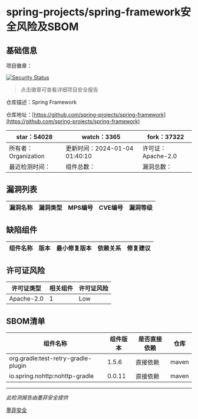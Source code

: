 # spring-projects/spring-framework安全风险及SBOM

## 基础信息

项目徽章：

[![Security Status](https://www.murphysec.com/platform3/v31/badge/1742610358040842240.svg)](https://www.murphysec.com/console/report/1695497794541219840/1742610358040842240)

> 点击徽章可查看详细项目安全报告

仓库描述：Spring Framework

仓库地址：[https://github.com/spring-projects/spring-framework](https://github.com/spring-projects/spring-framework)

| star：54028 | watch：3365 | fork：37322 |
| ----------- | -------------- | ------------ |
| 所有者：Organization | 更新时间：2024-01-04 01:40:10 | 许可证：Apache-2.0 |
| 最近检测时间： | 组件总数： | 漏洞总数： |




## 漏洞列表

| 漏洞名称 | 漏洞类型 | MPS编号 | CVE编号 | 漏洞等级 |
| ------- | ------ | ------- | ------ | ----- |





## 缺陷组件

| 组件名称 | 版本 | 最小修复版本 | 依赖关系 | 修复建议 |
| -------- | ---- | ------------ | -------- | -------- |





## 许可证风险

| 许可证类型 | 相关组件 | 许可证风险 |
| ---------- | -------- | ---------- |
|Apache-2.0|1|Low|




## SBOM清单

| 组件名称 | 组件版本 | 是否直接依赖 | 仓库 |
| -------- | -------- | ------------ | ---- |
|org.gradle:test-retry-gradle-plugin|1.5.6|直接依赖|maven|
|io.spring.nohttp:nohttp-gradle|0.0.11|直接依赖|maven|


------

*此检测报告由墨菲安全提供*

[墨菲安全](www.murphysec.com)